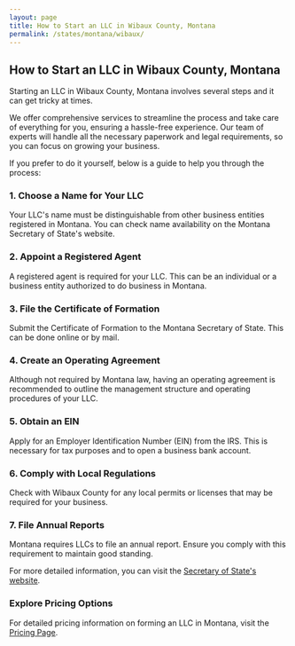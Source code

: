 ```yaml
---
layout: page
title: How to Start an LLC in Wibaux County, Montana
permalink: /states/montana/wibaux/
---
```


<h2>How to Start an LLC in Wibaux County, Montana</h2>

<p>Starting an LLC in Wibaux County, Montana involves several steps and it can get tricky at times.</p>

<p>We offer comprehensive services to streamline the process and take care of everything for you, ensuring a hassle-free experience. Our team of experts will handle all the necessary paperwork and legal requirements, so you can focus on growing your business.</p>

<p>If you prefer to do it yourself, below is a guide to help you through the process:</p>

<h3>1. Choose a Name for Your LLC</h3>
<p>Your LLC's name must be distinguishable from other business entities registered in Montana. You can check name availability on the Montana Secretary of State's website.</p>

<h3>2. Appoint a Registered Agent</h3>
<p>A registered agent is required for your LLC. This can be an individual or a business entity authorized to do business in Montana.</p>

<h3>3. File the Certificate of Formation</h3>
<p>Submit the Certificate of Formation to the Montana Secretary of State. This can be done online or by mail.</p>

<h3>4. Create an Operating Agreement</h3>
<p>Although not required by Montana law, having an operating agreement is recommended to outline the management structure and operating procedures of your LLC.</p>

<h3>5. Obtain an EIN</h3>
<p>Apply for an Employer Identification Number (EIN) from the IRS. This is necessary for tax purposes and to open a business bank account.</p>

<h3>6. Comply with Local Regulations</h3>
<p>Check with Wibaux County for any local permits or licenses that may be required for your business.</p>

<h3>7. File Annual Reports</h3>
<p>Montana requires LLCs to file an annual report. Ensure you comply with this requirement to maintain good standing.</p>

<p>For more detailed information, you can visit the <a href="https://www.sos.montana.gov/">Secretary of State's website</a>.</p>

<h3>Explore Pricing Options</h3>
<p>For detailed pricing information on forming an LLC in Montana, visit the <a href="{ '/new-pricing/' | relative_url }">Pricing Page</a>.</p>

